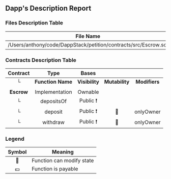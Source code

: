 ## Dapp's Description Report
### Files Description Table

|  File Name  |  SHA-1 Hash  |
|-------------|--------------|
| /Users/anthony/code/DappStack/petition/contracts/src/Escrow.sol | b3c0ec1e6924dc0db5b0b83a23356f016c672ed1 |

### Contracts Description Table

|  Contract  |         Type        |       Bases      |                  |                 |
|:----------:|:-------------------:|:----------------:|:----------------:|:---------------:|
|     └      |  **Function Name**  |  **Visibility**  |  **Mutability**  |  **Modifiers**  |
||||||
| **Escrow** | Implementation | Ownable |||
| └ | depositsOf | Public ❗️ |   | |
| └ | deposit | Public ❗️ | 🛑  | onlyOwner |
| └ | withdraw | Public ❗️ | 🛑  | onlyOwner |

### Legend
|  Symbol  |  Meaning  |
|:--------:|-----------|
|    🛑    | Function can modify state |
|    💵    | Function is payable |
